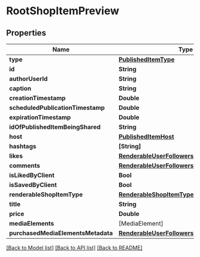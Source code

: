 # RootShopItemPreview

## Properties
Name | Type | Description | Notes
------------ | ------------- | ------------- | -------------
**type** | [**PublishedItemType**](PublishedItemType.md) |  | 
**id** | **String** |  | 
**authorUserId** | **String** |  | 
**caption** | **String** |  | 
**creationTimestamp** | **Double** |  | 
**scheduledPublicationTimestamp** | **Double** |  | 
**expirationTimestamp** | **Double** |  | [optional] 
**idOfPublishedItemBeingShared** | **String** |  | [optional] 
**host** | [**PublishedItemHost**](PublishedItemHost.md) |  | 
**hashtags** | **[String]** |  | 
**likes** | [**RenderableUserFollowers**](RenderableUserFollowers.md) |  | 
**comments** | [**RenderableUserFollowers**](RenderableUserFollowers.md) |  | 
**isLikedByClient** | **Bool** |  | 
**isSavedByClient** | **Bool** |  | 
**renderableShopItemType** | [**RenderableShopItemTypeSHOPITEMPREVIEW**](RenderableShopItemTypeSHOPITEMPREVIEW.md) |  | 
**title** | **String** |  | 
**price** | **Double** |  | 
**mediaElements** | [MediaElement] |  | 
**purchasedMediaElementsMetadata** | [**RenderableUserFollowers**](RenderableUserFollowers.md) |  | 

[[Back to Model list]](../README.md#documentation-for-models) [[Back to API list]](../README.md#documentation-for-api-endpoints) [[Back to README]](../README.md)


